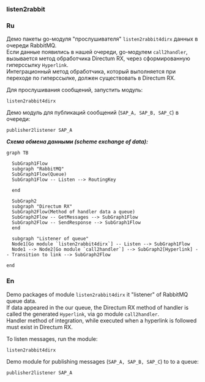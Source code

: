 ### listen2rabbit
### Ru

Демо пакеты go-модуля "прослушивателя" `listen2rabbit4dirx` данных в очереди RabbitMQ.   
Если данные появились в нашей очереди, go-модулем `call2handler`, вызывается метод обработчика Directum RX, через сформированную гиперссылку `Hyperlink`.    
Интеграционный метод обработчика, который выполняется при переходе по гиперссылке, должен существовать в Directum RX.  

Для прослушивания сообщений, запустить модуль:    
 
	listen2rabbit4dirx  

Демо модуль для публикаций сообщений (`SAP_A, SAP_B, SAP_C`) в очереди:    
 
	publisher2listener SAP_A


***Схема обмена данными (scheme exchange of data):***
			
```mermaid
graph TB

  SubGraph1Flow
  subgraph "RabbitMQ"
  SubGraph1Flow(Queue)
  SubGraph1Flow -- Listen --> RoutingKey

  end
 
  SubGraph2
  subgraph "Directum RX"
  SubGraph2Flow(Method of handler data a queue)
  SubGraph2Flow -- GetMessages --> SubGraph1Flow
  SubGraph2Flow -- SendResponse --> SubGraph1Flow
  end

  subgraph "Listener of queue"
  Node1[Go module `listen2rabbit4dirx`] -- Listen --> SubGraph1Flow
  Node1 --> Node2[Go module `call2handler`] --> SubGraph2[Hyperlink] -- Transition to link --> SubGraph2Flow  

end
```  

### En

Demo packages of module `listen2rabbit4dirx` it "listener" of RabbitMQ queue data.    
If data appeared in the our queue, the Directum RX method of handler is called the generated `Hyperlink`, via go module `call2handler`.   
Handler method of integration, while executed when a hyperlink is followed must exist in Directum RX.       

To listen messages, run the module:  
 
	listen2rabbit4dirx

Demo module for publishing messages (`SAP_A, SAP_B, SAP_C`) to to a queue:  
 
	publisher2listener SAP_A
